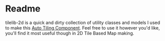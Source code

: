 # Readme

tilelib-2d is a quick and dirty collection of utility classes and models I used to make this [Auto Tiling Component](keagentcreative.com/blog/auto-tiling-1). Feel free to use it however you'd like, you'll find it most useful though in 2D Tile Based Map making.